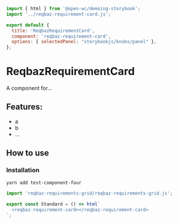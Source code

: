 ```js script
import { html } from '@open-wc/demoing-storybook';
import '../reqbaz-requirement-card.js';

export default {
  title: 'ReqbazRequirementCard',
  component: 'reqbaz-requirement-card',
  options: { selectedPanel: "storybookjs/knobs/panel" },
};
```

# ReqbazRequirementCard

A component for...

## Features:

- a
- b
- ...

## How to use

### Installation

```bash
yarn add test-component-four
```

```js
import 'reqbaz-requirements-grid/reqbaz-requirements-grid.js';
```

```js preview-story
export const Standard = () => html`
  <reqbaz-requirement-card></reqbaz-requirement-card>
`;
```
